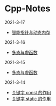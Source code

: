 # Cpp-Notes  

2021-3-17

  - [智能指针与动态内存](./2021-3-17/智能指针与动态内存.md)

2021-3-16

  - [多态与虚函数](./2021-3-16/关于内存对齐.md)

2021-3-15

  - [多态与虚函数](./2021-3-15/多态与虚函数.md)

2021-3-14

  - [关键字 const 的作用](https://github.com/Willbebest/Cpp-Notes/blob/master/2021-3-14/const%20%E7%9A%84%E4%BD%9C%E7%94%A8.md)  
  - [关键字 static 的作用](https://github.com/Willbebest/Cpp-Notes/blob/master/2021-3-14/static%20%E7%9A%84%E4%BD%9C%E7%94%A8.md)



